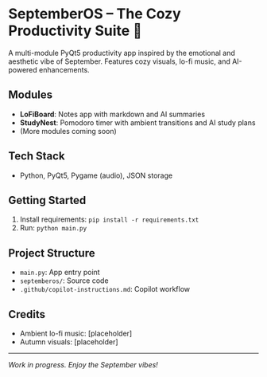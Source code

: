 # SeptemberOS – The Cozy Productivity Suite 🍂

A multi-module PyQt5 productivity app inspired by the emotional and aesthetic vibe of September. Features cozy visuals, lo-fi music, and AI-powered enhancements.

## Modules

- **LoFiBoard**: Notes app with markdown and AI summaries
- **StudyNest**: Pomodoro timer with ambient transitions and AI study plans
- (More modules coming soon)

## Tech Stack

- Python, PyQt5, Pygame (audio), JSON storage

## Getting Started

1. Install requirements: `pip install -r requirements.txt`
2. Run: `python main.py`

## Project Structure

- `main.py`: App entry point
- `septemberos/`: Source code
- `.github/copilot-instructions.md`: Copilot workflow

## Credits

- Ambient lo-fi music: [placeholder]
- Autumn visuals: [placeholder]

---

_Work in progress. Enjoy the September vibes!_

